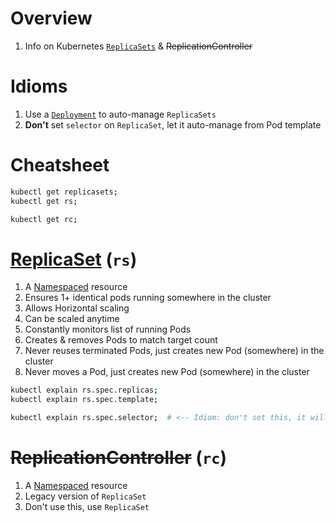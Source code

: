 # Overview
1. Info on Kubernetes [`ReplicaSets`](https://kubernetes.io/docs/concepts/workloads/controllers/replicaset/) & ~~ReplicationController~~


# Idioms
1. Use a [`Deployment`](https://kubernetes.io/docs/concepts/workloads/controllers/deployment/) to auto-manage `ReplicaSets`
1. **Don't** set `selector` on `ReplicaSet`, let it auto-manage from Pod template


# Cheatsheet
```sh
kubectl get replicasets;
kubectl get rs;

kubectl get rc;
```


# [ReplicaSet](https://kubernetes.io/docs/concepts/workloads/controllers/replicaset/) (`rs`)
1. A [Namespaced](https://kubernetes.io/docs/concepts/overview/working-with-objects/namespaces/) resource
1. Ensures 1+ identical pods running somewhere in the cluster
1. Allows Horizontal scaling
1. Can be scaled anytime
1. Constantly monitors list of running Pods
1. Creates & removes Pods to match target count
1. Never reuses terminated Pods, just creates new Pod (somewhere) in the cluster
1. Never moves a Pod, just creates new Pod (somewhere) in the cluster
```sh
kubectl explain rs.spec.replicas;
kubectl explain rs.spec.template;

kubectl explain rs.spec.selector;  # <-- Idiom: don't set this, it will take from Pod `template`
```


# ~~ReplicationController~~ (`rc`)
1. A [Namespaced](https://kubernetes.io/docs/concepts/overview/working-with-objects/namespaces/) resource
1. Legacy version of `ReplicaSet`
1. Don't use this, use `ReplicaSet`
